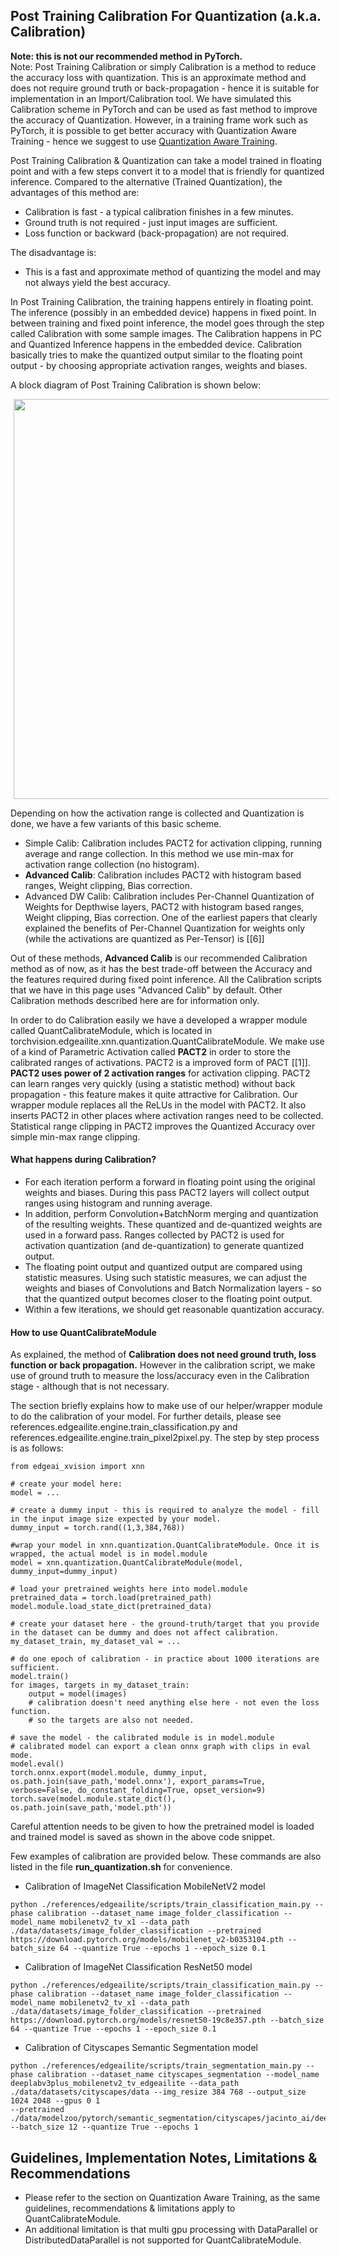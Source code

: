 
## Post Training Calibration For Quantization (a.k.a. Calibration)
**Note: this is not our recommended method in PyTorch.**<br>
Note: Post Training Calibration or simply Calibration is a method to reduce the accuracy loss with quantization. This is an approximate method and does not require ground truth or back-propagation - hence it is suitable for implementation in an Import/Calibration tool. We have simulated this Calibration scheme in PyTorch and can be used as fast method to improve the accuracy of Quantization. However, in a training frame work such as PyTorch, it is possible to get better accuracy with Quantization Aware Training - hence we suggest to use [Quantization Aware Training](./Quantization.md).

Post Training Calibration & Quantization can take a model trained in floating point and with a few steps convert it to a model that is friendly for quantized inference. Compared to the alternative (Trained Quantization), the advantages of this method are:
- Calibration is fast - a typical calibration finishes in a few minutes.
- Ground truth is not required - just input images are sufficient.
- Loss function or backward (back-propagation) are not required.

The disadvantage is:
- This is a fast and approximate method of quantizing the model and may not always yield the best accuracy.

In Post Training Calibration, the training happens entirely in floating point. The inference (possibly in an embedded device) happens in fixed point. In between training and fixed point inference, the model goes through the step called Calibration with some sample images. The Calibration happens in PC and Quantized Inference happens in the embedded device. Calibration basically tries to make the quantized output similar to the floating point output - by choosing appropriate activation ranges, weights and biases.

A block diagram of Post Training Calibration is shown below:
<p float="left"> <img src="quantization/bias_calibration.png" width="640" hspace="5"/> </p>

Depending on how the activation range is collected and Quantization is done, we have a few variants of this basic scheme.
- Simple Calib: Calibration includes PACT2 for activation clipping, running average and range collection. In this method we use min-max for activation range collection (no histogram).
- **Advanced Calib**: Calibration includes PACT2 with histogram based ranges, Weight clipping, Bias correction.
- Advanced DW Calib: Calibration includes Per-Channel Quantization of Weights for Depthwise layers, PACT2 with histogram based ranges, Weight clipping, Bias correction. One of the earliest papers that clearly explained the benefits of Per-Channel Quantization for weights only (while the activations are quantized as Per-Tensor) is [[6]]

Out of these methods, **Advanced Calib** is our recommended Calibration method as of now, as it has the best trade-off between the Accuracy and the features required during fixed point inference. All the Calibration scripts that we have in this page uses "Advanced Calib" by default. Other Calibration methods described here are for information only.

In order to do Calibration easily we have a developed a wrapper module called QuantCalibrateModule, which is located in torchvision.edgeailite.xnn.quantization.QuantCalibrateModule. We make use of a kind of Parametric Activation called **PACT2** in order to store the calibrated ranges of activations. PACT2 is a improved form of PACT [[1]]. **PACT2 uses power of 2 activation ranges** for activation clipping. PACT2 can learn ranges very quickly (using a statistic method) without back propagation - this feature makes it quite attractive for Calibration. Our wrapper module replaces all the ReLUs in the model with PACT2. It also inserts PACT2 in other places where activation ranges need to be collected.  Statistical range clipping in PACT2 improves the Quantized Accuracy over simple min-max range clipping.

#### What happens during Calibration?
- For each iteration perform a forward in floating point using the original weights and biases. During this pass PACT2 layers will collect output ranges using histogram and running average.
- In addition, perform Convolution+BatchNorm merging and quantization of the resulting weights. These quantized and de-quantized weights are used in a forward pass. Ranges collected by PACT2 is used for activation quantization (and de-quantization) to generate quantized output.
- The floating point output and quantized output are compared using statistic measures. Using such statistic measures, we can adjust the weights and biases of Convolutions and Batch Normalization layers - so that the quantized output becomes closer to the floating point output.
- Within a few iterations, we should get reasonable quantization accuracy.

#### How to use  QuantCalibrateModule
As explained, the method of **Calibration does not need ground truth, loss function or back propagation.** However in the calibration script, we make use of ground truth to measure the loss/accuracy even in the Calibration stage - although that is not necessary.

The section briefly explains how to make use of our helper/wrapper module to do the calibration of your model. For further details, please see references.edgeailite.engine.train_classification.py and references.edgeailite.engine.train_pixel2pixel.py. The step by step process is as follows:

```
from edgeai_xvision import xnn

# create your model here:
model = ...

# create a dummy input - this is required to analyze the model - fill in the input image size expected by your model.
dummy_input = torch.rand((1,3,384,768))

#wrap your model in xnn.quantization.QuantCalibrateModule. Once it is wrapped, the actual model is in model.module
model = xnn.quantization.QuantCalibrateModule(model, dummy_input=dummy_input)

# load your pretrained weights here into model.module
pretrained_data = torch.load(pretrained_path)
model.module.load_state_dict(pretrained_data)

# create your dataset here - the ground-truth/target that you provide in the dataset can be dummy and does not affect calibration.
my_dataset_train, my_dataset_val = ...

# do one epoch of calibration - in practice about 1000 iterations are sufficient.
model.train()
for images, targets in my_dataset_train:
    output = model(images)
    # calibration doesn't need anything else here - not even the loss function.
    # so the targets are also not needed.

# save the model - the calibrated module is in model.module
# calibrated model can export a clean onnx graph with clips in eval mode.
model.eval()
torch.onnx.export(model.module, dummy_input, os.path.join(save_path,'model.onnx'), export_params=True, verbose=False, do_constant_folding=True, opset_version=9)
torch.save(model.module.state_dict(), os.path.join(save_path,'model.pth'))
```

Careful attention needs to be given to how the pretrained model is loaded and trained model is saved as shown in the above code snippet.

Few examples of calibration are provided below. These commands are also listed in the file **run_quantization.sh** for convenience.<br>

- Calibration of ImageNet Classification MobileNetV2 model
```
python ./references/edgeailite/scripts/train_classification_main.py --phase calibration --dataset_name image_folder_classification --model_name mobilenetv2_tv_x1 --data_path ./data/datasets/image_folder_classification --pretrained https://download.pytorch.org/models/mobilenet_v2-b0353104.pth --batch_size 64 --quantize True --epochs 1 --epoch_size 0.1
```

- Calibration of ImageNet Classification ResNet50 model
```
python ./references/edgeailite/scripts/train_classification_main.py --phase calibration --dataset_name image_folder_classification --model_name mobilenetv2_tv_x1 --data_path ./data/datasets/image_folder_classification --pretrained https://download.pytorch.org/models/resnet50-19c8e357.pth --batch_size 64 --quantize True --epochs 1 --epoch_size 0.1
```

- Calibration of Cityscapes Semantic Segmentation model
```
python ./references/edgeailite/scripts/train_segmentation_main.py --phase calibration --dataset_name cityscapes_segmentation --model_name deeplabv3plus_mobilenetv2_tv_edgeailite --data_path ./data/datasets/cityscapes/data --img_resize 384 768 --output_size 1024 2048 --gpus 0 1 
--pretrained ./data/modelzoo/pytorch/semantic_segmentation/cityscapes/jacinto_ai/deeplabv3plus_mobilenetv2_tv_edgeailite_resize768x384_best.pth 
--batch_size 12 --quantize True --epochs 1
```

## Guidelines, Implementation Notes, Limitations & Recommendations
- Please refer to the section on Quantization Aware Training, as the same guidelines, recommendations & limitations apply to QuantCalibrateModule.<br>
- An additional limitation is that multi gpu processing with DataParallel or DistributedDataParallel is not supported for QuantCalibrateModule. <br>
